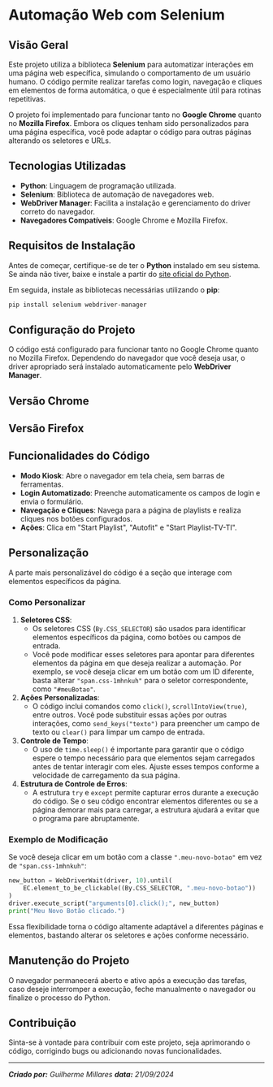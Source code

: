 # Automação Web com Selenium

## Visão Geral

Este projeto utiliza a biblioteca **Selenium** para automatizar interações em uma página web específica, simulando o comportamento de um usuário humano. O código permite realizar tarefas como login, navegação e cliques em elementos de forma automática, o que é especialmente útil para rotinas repetitivas.

O projeto foi implementado para funcionar tanto no **Google Chrome** quanto no **Mozilla Firefox**. Embora os cliques tenham sido personalizados para uma página específica, você pode adaptar o código para outras páginas alterando os seletores e URLs.

## Tecnologias Utilizadas

- **Python**: Linguagem de programação utilizada.
- **Selenium**: Biblioteca de automação de navegadores web.
- **WebDriver Manager**: Facilita a instalação e gerenciamento do driver correto do navegador.
- **Navegadores Compatíveis**: Google Chrome e Mozilla Firefox.

## Requisitos de Instalação

Antes de começar, certifique-se de ter o **Python** instalado em seu sistema. Se ainda não tiver, baixe e instale a partir do [site oficial do Python](https://www.python.org/downloads/).

Em seguida, instale as bibliotecas necessárias utilizando o **pip**:

```bash
pip install selenium webdriver-manager
```

## Configuração do Projeto

O código está configurado para funcionar tanto no Google Chrome quanto no Mozilla Firefox. Dependendo do navegador que você deseja usar, o driver apropriado será instalado automaticamente pelo **WebDriver Manager**.

## Versão Chrome

## Versão Firefox


## Funcionalidades do Código

- **Modo Kiosk**: Abre o navegador em tela cheia, sem barras de ferramentas.
- **Login Automatizado**: Preenche automaticamente os campos de login e envia o formulário.
- **Navegação e Cliques**: Navega para a página de playlists e realiza cliques nos botões configurados.
- **Ações**: Clica em "Start Playlist", "Autofit" e "Start Playlist-TV-TI".

## Personalização

A parte mais personalizável do código é a seção que interage com elementos específicos da página.

### Como Personalizar

1. **Seletores CSS**:
    - Os seletores CSS (`By.CSS_SELECTOR`) são usados para identificar elementos específicos da página, como botões ou campos de entrada.
    - Você pode modificar esses seletores para apontar para diferentes elementos da página em que deseja realizar a automação. Por exemplo, se você deseja clicar em um botão com um ID diferente, basta alterar `"span.css-1mhnkuh"` para o seletor correspondente, como `"#meuBotao"`.
2. **Ações Personalizadas**:
    - O código inclui comandos como `click()`, `scrollIntoView(true)`, entre outros. Você pode substituir essas ações por outras interações, como `send_keys("texto")` para preencher um campo de texto ou `clear()` para limpar um campo de entrada.
3. **Controle de Tempo**:
    - O uso de `time.sleep()` é importante para garantir que o código espere o tempo necessário para que elementos sejam carregados antes de tentar interagir com eles. Ajuste esses tempos conforme a velocidade de carregamento da sua página.
4. **Estrutura de Controle de Erros**:
    - A estrutura `try` e `except` permite capturar erros durante a execução do código. Se o seu código encontrar elementos diferentes ou se a página demorar mais para carregar, a estrutura ajudará a evitar que o programa pare abruptamente.

### Exemplo de Modificação

Se você deseja clicar em um botão com a classe `".meu-novo-botao"` em vez de `"span.css-1mhnkuh"`:

```python
new_button = WebDriverWait(driver, 10).until(
    EC.element_to_be_clickable((By.CSS_SELECTOR, ".meu-novo-botao"))
)
driver.execute_script("arguments[0].click();", new_button)
print("Meu Novo Botão clicado.")

```

Essa flexibilidade torna o código altamente adaptável a diferentes páginas e elementos, bastando alterar os seletores e ações conforme necessário.

## Manutenção do Projeto

O navegador permanecerá aberto e ativo após a execução das tarefas, caso deseje interromper a execução, feche manualmente o navegador ou finalize o processo do Python.

## Contribuição

Sinta-se à vontade para contribuir com este projeto, seja aprimorando o código, corrigindo bugs ou adicionando novas funcionalidades.

---

***Criado por:** Guilherme Millares 
**data:** 21/09/2024*
